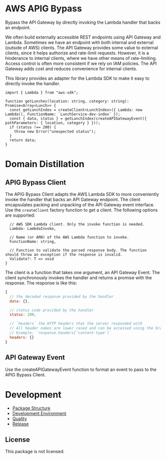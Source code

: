# AWS APIG Bypass

Bypass the API Gateway by directly invoking the Lambda handler that backs an endpoint.

We often build externally accessible REST endpoints using API Gateway and Lambda. Sometimes we have an endpoint with both internal and external (outside of AWS) clients. The API Gateway provides some value to external clients, since it helps authorize and rate-limit requests. However, it is a hinderance to internal clients, where we have other means of rate-limiting. Access control is often more consistent if we rely on IAM policies. The API Gateway adds cost and reduces convenience for internal clients.

This library provides an adapter for the Lambda SDK to make it easy to directly invoke the handler.

```flow js
import { Lambda } from "aws-sdk";

function getLunches(location: string, category: string): Promise<Array<Lunch>> {
  const getLunchIndex = createClient<LunchIndex>({ Lambda: new Lambda(), FunctionName: `LunchService-dev-index` });
  const { data, status } = getLunchIndex(createAPIGatewayEvent({ pathParameters: { location, category } }));
  if (status !== 200) {
    throw new Error("unexpected status");
  }
  return data;
}
```

# Domain Distillation

## APIG Bypass Client

The APIG Bypass Client adapts the AWS Lambda SDK to more conveniently invoke the handler that backs an API Gateway endpoint. The client encapsulates packing and unpacking of the API Gateway event interface. Use the `createClient` factory function to get a client. The following options are supported:
```flow js
  // AWS SDK Lambda client. Only the invoke function is needed. 
  Lambda: LambdaInvoke,

  // Name (or ARN) of the AWS Lambda function to invoke.
  FunctionName: string,

  // Function to validate the parsed response body. The function should throw an exception if the response is invalid.
  Validate?: T => void
}
```

The client is a function that takes one argument, an API Gateway Event. The client synchronously invokes the handler and returns a promise with the response. The response is like this:
```js
{
  // the decoded response provided by the handler
  data: {},

  // status code provided by the handler
  status: 200,

  // `headers` the HTTP headers that the server responded with
  // All header names are lower cased and can be accessed using the bracket notation.
  // Example: `response.headers['content-type']`
  headers: {}
}
```

## API Gateway Event

Use the createAPIGatewayEvent function to format an event to pass to the APIG Bypass Client.

# Development

- [Package Structure](doc/development.md#package-structure)
- [Development Environment](doc/development.md#development-environment)
- [Quality](doc/development.md#quality)
- [Release](doc/development.md#release)

## License

This package is not licensed.
